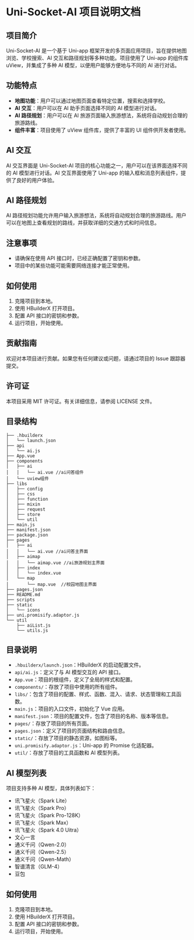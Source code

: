 # Uni-Socket-AI 项目说明文档

## 项目简介

Uni-Socket-AI 是一个基于 Uni-app 框架开发的多页面应用项目，旨在提供地图浏览、学校搜索、AI 交互和路径规划等多种功能。项目使用了 Uni-app 的组件库 uView，并集成了多种 AI 模型，以便用户能够方便地与不同的 AI 进行对话。

## 功能特点

- **地图功能**：用户可以通过地图页面查看特定位置，搜索和选择学校。
- **AI 交互**：用户可以在 AI 助手页面选择不同的 AI 模型进行对话。
- **AI 路径规划**：用户可以在 AI 旅游页面输入旅游想法，系统将自动规划合理的旅游路线。
- **组件丰富**：项目使用了 uView 组件库，提供了丰富的 UI 组件供开发者使用。

## AI 交互

AI 交互界面是 Uni-Socket-AI 项目的核心功能之一，用户可以在该界面选择不同的 AI 模型进行对话。AI 交互界面使用了 Uni-app 的输入框和消息列表组件，提供了良好的用户体验。

## AI 路径规划

AI 路径规划功能允许用户输入旅游想法，系统将自动规划合理的旅游路线。用户可以在地图上查看规划的路线，并获取详细的交通方式和时间信息。

## 注意事项

- 请确保在使用 API 接口时，已经正确配置了密钥和参数。
- 项目中的某些功能可能需要网络连接才能正常使用。

## 如何使用

1. 克隆项目到本地。
2. 使用 HBuilderX 打开项目。
3. 配置 API 接口的密钥和参数。
4. 运行项目，开始使用。

## 贡献指南

欢迎对本项目进行贡献。如果您有任何建议或问题，请通过项目的 Issue 跟踪器提交。

## 许可证

本项目采用 MIT 许可证。有关详细信息，请参阅 LICENSE 文件。

## 目录结构

```plaintext
├── .hbuilderx
│   └── launch.json
├── api
│   └── ai.js
├── App.vue
├── components
│   ├── ai
│   │   └── ai.vue //ai问答组件
│   └── uview组件
├── libs
│   ├── config
│   ├── css
│   ├── function
│   ├── mixin
│   ├── request
│   ├── store
│   └── util
├── main.js
├── manifest.json
├── package.json
├── pages
│   ├── ai
│   │   └── ai.vue //ai问答主界面
│   ├── aimap
│   │   └── aimap.vue //ai旅游规划主界面
│   ├── index
│   │   └── index.vue
│   └── map
│       └── map.vue  //校园地图主界面
├── pages.json
├── README.md
├── scripts
├── static
│   └── icons
├── uni.promisify.adaptor.js
└── util
    ├── aiList.js
    └── utils.js
```

## 目录说明

- `.hbuilderx/launch.json`：HBuilderX 的启动配置文件。
- `api/ai.js`：定义了与 AI 模型交互的 API 接口。
- `App.vue`：项目的根组件，定义了全局的样式和配置。
- `components/`：存放了项目中使用的所有组件。
- `libs/`：包含了项目的配置、样式、函数、混入、请求、状态管理和工具函数。
- `main.js`：项目的入口文件，初始化了 Vue 应用。
- `manifest.json`：项目的配置文件，包含了项目的名称、版本等信息。
- `pages/`：存放了项目的所有页面。
- `pages.json`：定义了项目的页面结构和路由信息。
- `static/`：存放了项目的静态资源，如图标等。
- `uni.promisify.adaptor.js`：Uni-app 的 Promise 化适配器。
- `util/`：存放了项目的工具函数和 AI 模型列表。

## AI 模型列表

项目支持多种 AI 模型，具体列表如下：

- 讯飞星火（Spark Lite）
- 讯飞星火（Spark Pro）
- 讯飞星火（Spark Pro-128K）
- 讯飞星火（Spark Max）
- 讯飞星火（Spark 4.0 Uitra）
- 文心一言
- 通义千问（Qwen-2.0）
- 通义千问（Qwen-2.5）
- 通义千问（Qwen-Math）
- 智谱清言（GLM-4）
- 豆包

## 如何使用

1. 克隆项目到本地。
2. 使用 HBuilderX 打开项目。
3. 配置 API 接口的密钥和参数。
4. 运行项目，开始使用。
